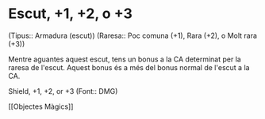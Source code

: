 # Escut, +1, +2, o +3

(Tipus:: Armadura (escut)) (Raresa:: Poc comuna (+1), Rara (+2), o Molt rara (+3))

Mentre aguantes aquest escut, tens un bonus a la CA determinat per la raresa de l'escut. Aquest bonus és a més del bonus normal de l'escut a la CA.

Shield, +1, +2, or +3 (Font:: DMG)

[[Objectes Màgics]]